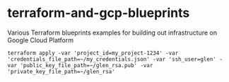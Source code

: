 # terraform-and-gcp-blueprints
Various Terraform blueprints examples for building out infrastructure on Google Cloud Platform

```
terraform apply -var 'project_id=my_project-1234' -var 'credentials_file_path=~/my_credentials.json' -var 'ssh_user=glen' -var 'public_key_file_path=~/glen_rsa.pub' -var 'private_key_file_path=~/glen_rsa'
```
